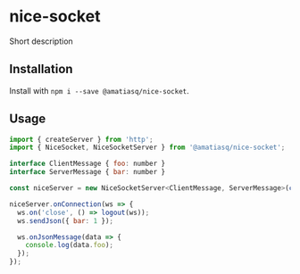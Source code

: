 # nice-socket

Short description

## Installation

Install with `npm i --save @amatiasq/nice-socket`.

## Usage

```js
import { createServer } from 'http';
import { NiceSocket, NiceSocketServer } from '@amatiasq/nice-socket';

interface ClientMessage { foo: number }
interface ServerMessage { bar: number }

const niceServer = new NiceSocketServer<ClientMessage, ServerMessage>(createServer());

niceServer.onConnection(ws => {
  ws.on('close', () => logout(ws));
  ws.sendJson({ bar: 1 });

  ws.onJsonMessage(data => {
    console.log(data.foo);
  });
});
```
